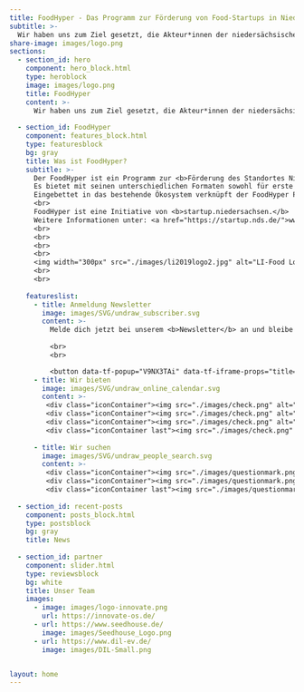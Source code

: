 ```yaml
---
title: FoodHyper - Das Programm zur Förderung von Food-Startups in Niedersachsen.
subtitle: >-
  Wir haben uns zum Ziel gesetzt, die Akteur*innen der niedersächsischen Food-Gründerszene stärker miteinander zu vernetzen und technologische Innovationen in der Lebensmittelbranche zu fördern.
share-image: images/logo.png
sections:
  - section_id: hero
    component: hero_block.html
    type: heroblock
    image: images/logo.png
    title: FoodHyper
    content: >-
      Wir haben uns zum Ziel gesetzt, die Akteur*innen der niedersächsischen Food-Gründerszene stärker miteinander zu vernetzen und (technologische) Innovationen in der Lebensmittelbranche zu fördern.
     
  - section_id: FoodHyper
    component: features_block.html
    type: featuresblock
    bg: gray
    title: Was ist FoodHyper?
    subtitle: >-
      Der FoodHyper ist ein Programm zur <b>Förderung des Standortes Niedersachsens</b> für Gründer*innen und Gründungsinteressierte der Ernährungsbranche. 
      Es bietet mit seinen unterschiedlichen Formaten sowohl für erste Ideen als auch frühphasige Startups <b>Unterstützung bei Produkt, Geschäftsidee und Netzwerk.</b> 
      Eingebettet in das bestehende Ökosystem verknüpft der FoodHyper Programme und Akteur*innen und bietet somit den optimalen Anlaufpunkt für Food-Startups. <br> 
      <br>
      FoodHyper ist eine Initiative von <b>startup.niedersachsen.</b>
      Weitere Informationen unter: <a href="https://startup.nds.de/">www.startup.nds.de</a>
      <br>
      <br>
      <br>
      <br>
      <img width="300px" src="./images/li2019logo2.jpg" alt="LI-Food Logo">
      <br>
      <br>
      
    featureslist:
      - title: Anmeldung Newsletter
        image: images/SVG/undraw_subscriber.svg
        content: >-
          Melde dich jetzt bei unserem <b>Newsletter</b> an und bleibe immer auf dem neuesten Stand! Wir berichten als Unterstützer von Food-Startups regelmäßig über die <b>Food-Gründerszene</b>.
        
          <br>
          <br>

          <button data-tf-popup="V9NX3TAi" data-tf-iframe-props="title=Newsletter Anmeldung" style="background: #b99700;border-radius: 3px;border: 2px solid #b99700;box-sizing: border-box;color: #fff;display: inline-block;font-size: 16px;height: 2.5em;line-height: 1.5;padding: 0.5em 30px;-webkit-transition: opacity 0.15s ease-in-out;transition: opacity 0.15s ease-in-out;font-size: 16px;padding: 0.25em 15px;">Anmelden</button><script src="//embed.typeform.com/next/embed.js"></script>
      - title: Wir bieten
        image: images/SVG/undraw_online_calendar.svg
        content: >-
         <div class="iconContainer"><img src="./images/check.png" alt="check" width="40" height="40"> Hackathons für Leute mit Ideen </div>
         <div class="iconContainer"><img src="./images/check.png" alt="check" width="40" height="40"> Bootcamps zur Entwicklung des Geschäftsmodells und technologische Unterstützung für die Weiterentwicklung und Optimierung von Produkten und Prozessen</div>
         <div class="iconContainer"><img src="./images/check.png" alt="check" width="40" height="40"> Individuelle Sprechstunden zu rechtlichen Aspekten der Lebensmittelwirtschaft </div>
         <div class="iconContainer last"><img src="./images/check.png" alt="check" width="40" height="40"> Vernetzung mit Food Paten </div>
         
      - title: Wir suchen
        image: images/SVG/undraw_people_search.svg
        content: >-
         <div class="iconContainer"><img src="./images/questionmark.png" alt="check" width="40" height="40"> Startups</div>
         <div class="iconContainer"><img src="./images/questionmark.png" alt="check" width="40" height="40"> Kopperationspartner*innen & Input-Geber:innen</div>
         <div class="iconContainer last"><img src="./images/questionmark.png" alt="check" width="40" height="40"> Innovative Ideen im Food-Bereich </div>
        
  - section_id: recent-posts
    component: posts_block.html
    type: postsblock
    bg: gray
    title: News
  
  - section_id: partner
    component: slider.html
    type: reviewsblock
    bg: white
    title: Unser Team
    images:
      - image: images/logo-innovate.png
        url: https://innovate-os.de/
      - url: https://www.seedhouse.de/
        image: images/Seedhouse_Logo.png
      - url: https://www.dil-ev.de/
        image: images/DIL-Small.png


layout: home
---
```


